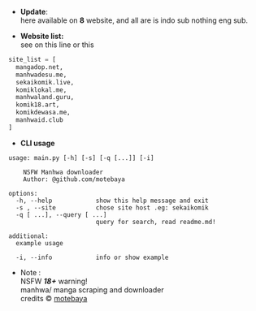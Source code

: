 + **Update**:  
here available on **8** website, and all are is indo sub
nothing eng sub.

+ **Website list:**  
see on this line or this 
```python
site_list = [
  mangadop.net,
  manhwadesu.me,
  sekaikomik.live,
  komiklokal.me,
  manhwaland.guru,
  komik18.art,
  komikdewasa.me,
  manhwaid.club
]
```

+ **CLI usage**
```
usage: main.py [-h] [-s] [-q [...]] [-i]

	NSFW Manhwa downloader
    Author: @github.com/motebaya

options:
  -h, --help            show this help message and exit
  -s , --site           chose site host .eg: sekaikomik
  -q [ ...], --query [ ...]
                        query for search, read readme.md!

additional:
  example usage

  -i, --info            info or show example
```

+ Note :  
NSFW ***18+*** warning!  
manhwa/ manga scraping and downloader  
credits &copy; [motebaya](https://github.com/motebaya)

